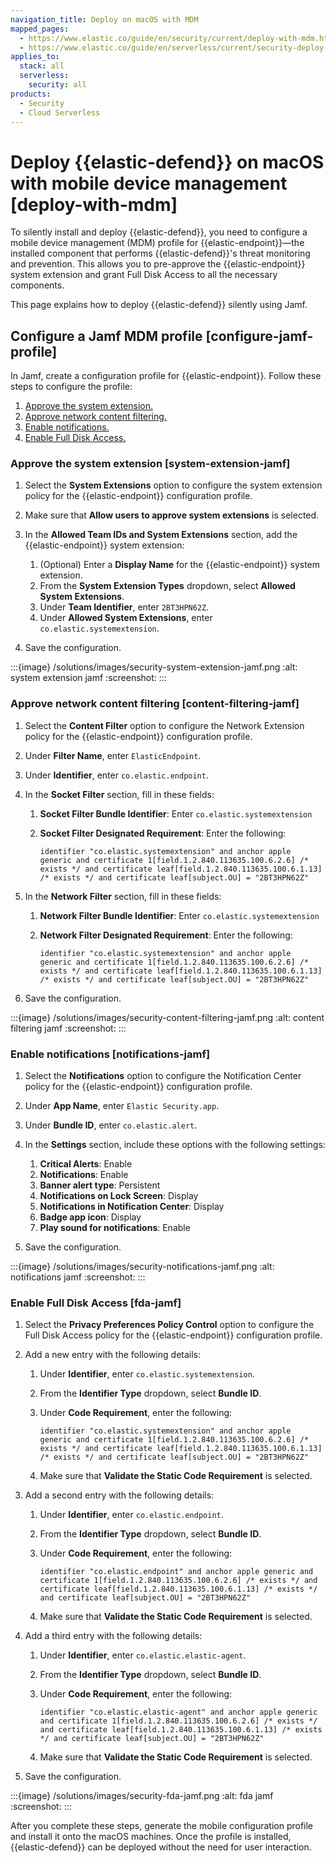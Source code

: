 ```yaml
---
navigation_title: Deploy on macOS with MDM
mapped_pages:
  - https://www.elastic.co/guide/en/security/current/deploy-with-mdm.html
  - https://www.elastic.co/guide/en/serverless/current/security-deploy-with-mdm.html
applies_to:
  stack: all
  serverless:
    security: all
products:
  - Security
  - Cloud Serverless
---
```


# Deploy {{elastic-defend}} on macOS with mobile device management [deploy-with-mdm]


To silently install and deploy {{elastic-defend}}, you need to configure a mobile device management (MDM) profile for {{elastic-endpoint}}—the installed component that performs {{elastic-defend}}'s threat monitoring and prevention. This allows you to pre-approve the {{elastic-endpoint}} system extension and grant Full Disk Access to all the necessary components.

This page explains how to deploy {{elastic-defend}} silently using Jamf.


## Configure a Jamf MDM profile [configure-jamf-profile]

In Jamf, create a configuration profile for {{elastic-endpoint}}. Follow these steps to configure the profile:

1. [Approve the system extension.](#system-extension-jamf)
2. [Approve network content filtering.](#content-filtering-jamf)
3. [Enable notifications.](#notifications-jamf)
4. [Enable Full Disk Access.](#fda-jamf)


### Approve the system extension [system-extension-jamf]

1. Select the **System Extensions** option to configure the system extension policy for the {{elastic-endpoint}} configuration profile.
2. Make sure that **Allow users to approve system extensions** is selected.
3. In the **Allowed Team IDs and System Extensions** section, add the {{elastic-endpoint}} system extension:

    1. (Optional) Enter a **Display Name** for the {{elastic-endpoint}} system extension.
    2. From the **System Extension Types** dropdown, select **Allowed System Extensions**.
    3. Under **Team Identifier**, enter `2BT3HPN62Z`.
    4. Under **Allowed System Extensions**, enter `co.elastic.systemextension`.

4. Save the configuration.

:::{image} /solutions/images/security-system-extension-jamf.png
:alt: system extension jamf
:screenshot:
:::


### Approve network content filtering [content-filtering-jamf]

1. Select the **Content Filter** option to configure the Network Extension policy for the {{elastic-endpoint}} configuration profile.
2. Under **Filter Name**, enter `ElasticEndpoint`.
3. Under **Identifier**, enter `co.elastic.endpoint`.
4. In the **Socket Filter** section, fill in these fields:

    1. **Socket Filter Bundle Identifier**: Enter `co.elastic.systemextension`
    2. **Socket Filter Designated Requirement**: Enter the following:

        ```shell
        identifier "co.elastic.systemextension" and anchor apple generic and certificate 1[field.1.2.840.113635.100.6.2.6] /* exists */ and certificate leaf[field.1.2.840.113635.100.6.1.13] /* exists */ and certificate leaf[subject.OU] = "2BT3HPN62Z"
        ```

5. In the **Network Filter** section, fill in these fields:

    1. **Network Filter Bundle Identifier**: Enter `co.elastic.systemextension`
    2. **Network Filter Designated Requirement**: Enter the following:

        ```shell
        identifier "co.elastic.systemextension" and anchor apple generic and certificate 1[field.1.2.840.113635.100.6.2.6] /* exists */ and certificate leaf[field.1.2.840.113635.100.6.1.13] /* exists */ and certificate leaf[subject.OU] = "2BT3HPN62Z"
        ```

6. Save the configuration.

:::{image} /solutions/images/security-content-filtering-jamf.png
:alt: content filtering jamf
:screenshot:
:::


### Enable notifications [notifications-jamf]

1. Select the **Notifications** option to configure the Notification Center policy for the {{elastic-endpoint}} configuration profile.
2. Under **App Name**, enter `Elastic Security.app`.
3. Under **Bundle ID**, enter `co.elastic.alert`.
4. In the **Settings** section, include these options with the following settings:

    1. **Critical Alerts**: Enable
    2. **Notifications**: Enable
    3. **Banner alert type**: Persistent
    4. **Notifications on Lock Screen**: Display
    5. **Notifications in Notification Center**: Display
    6. **Badge app icon**: Display
    7. **Play sound for notifications**: Enable

5. Save the configuration.

:::{image} /solutions/images/security-notifications-jamf.png
:alt: notifications jamf
:screenshot:
:::


### Enable Full Disk Access [fda-jamf]

1. Select the **Privacy Preferences Policy Control** option to configure the Full Disk Access policy for the {{elastic-endpoint}} configuration profile.
2. Add a new entry with the following details:

    1. Under **Identifier**, enter `co.elastic.systemextension`.
    2. From the **Identifier Type** dropdown, select **Bundle ID**.
    3. Under **Code Requirement**, enter the following:

        ```shell
        identifier "co.elastic.systemextension" and anchor apple generic and certificate 1[field.1.2.840.113635.100.6.2.6] /* exists */ and certificate leaf[field.1.2.840.113635.100.6.1.13] /* exists */ and certificate leaf[subject.OU] = "2BT3HPN62Z"
        ```

    4. Make sure that **Validate the Static Code Requirement** is selected.

3. Add a second entry with the following details:

    1. Under **Identifier**, enter `co.elastic.endpoint`.
    2. From the **Identifier Type** dropdown, select **Bundle ID**.
    3. Under **Code Requirement**, enter the following:

        ```shell
        identifier "co.elastic.endpoint" and anchor apple generic and certificate 1[field.1.2.840.113635.100.6.2.6] /* exists */ and certificate leaf[field.1.2.840.113635.100.6.1.13] /* exists */ and certificate leaf[subject.OU] = "2BT3HPN62Z"
        ```

    4. Make sure that **Validate the Static Code Requirement** is selected.

4. Add a third entry with the following details:

    1. Under **Identifier**,  enter `co.elastic.elastic-agent`.
    2. From the **Identifier Type** dropdown, select **Bundle ID**.
    3. Under **Code Requirement**, enter the following:

        ```shell
        identifier "co.elastic.elastic-agent" and anchor apple generic and certificate 1[field.1.2.840.113635.100.6.2.6] /* exists */ and certificate leaf[field.1.2.840.113635.100.6.1.13] /* exists */ and certificate leaf[subject.OU] = "2BT3HPN62Z"
        ```

    4. Make sure that **Validate the Static Code Requirement** is selected.

5. Save the configuration.

:::{image} /solutions/images/security-fda-jamf.png
:alt: fda jamf
:screenshot:
:::

After you complete these steps, generate the mobile configuration profile and install it onto the macOS machines. Once the profile is installed, {{elastic-defend}} can be deployed without the need for user interaction.
